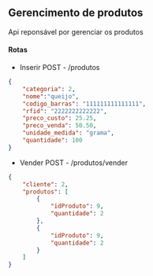## Gerencimento de produtos

Api reponsável por gerenciar os produtos

#### Rotas
- Inserir
POST - /produtos

```json
{
	"categoria": 2,
	"nome":"queijo",
	"codigo_barras": "111111111111111",
	"rfid": "2222222222222",
	"preco_custo": 25.25,
	"preco_venda": 50.50,
	"unidade_medida": "grama",
	"quantidade": 100
}
```

- Vender
POST - /produtos/vender

```json
{
	"cliente": 2,
	"produtos": [
		{
			"idProduto": 9,
			"quantidade": 2
		},
		{
			"idProduto": 9,
			"quantidade": 2
		}
	]
}	
```